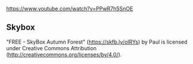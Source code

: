 https://www.youtube.com/watch?v=PPwR7h5SnOE

## Skybox

"FREE - SkyBox Autumn Forest" (https://skfb.ly/oIRYs) by Paul is licensed under Creative Commons Attribution (http://creativecommons.org/licenses/by/4.0/).
